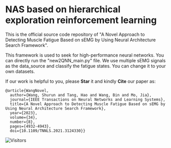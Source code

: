 # NAS based on hierarchical exploration reinforcement learning 
This is the official source code repository of "A Novel Approach to Detecting Muscle Fatigue Based on sEMG by Using Neural Architecture Search Framework".

This framework is used to seek for high-performance neural networks. You can directly run the "new2QNN_main.py" file. We use multiple sEMG signals as the data_source and classify the fatigue states. You can change it to your own datasets.

If our work is helpful to you, please **Star** it and kindly **Cite** our paper as:  

    @article{WangNovel,
      author={Wang, Shurun and Tang, Hao and Wang, Bin and Mo, Jia},
      journal={IEEE Transactions on Neural Networks and Learning Systems}, 
      title={A Novel Approach to Detecting Muscle Fatigue Based on sEMG by Using Neural Architecture Search Framework}, 
      year={2023},
      volume={34},
      number={8},
      pages={4932-4943},
      doi={10.1109/TNNLS.2021.3124330}}

![Visitors](https://api.visitorbadge.io/api/visitors?path=https://github.com/Shurun-Wang/NAS&label=visitors&countColor=%232ccce4&style=plastic) 
